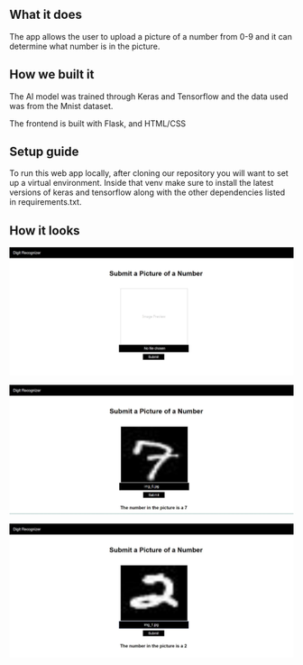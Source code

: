 ## What it does

The app allows the user to upload a picture of a number from 0-9 and it can determine what number is in the picture. 

## How we built it

The AI model was trained through Keras and Tensorflow and the data used was from the Mnist dataset. 

The frontend is built with Flask, and HTML/CSS

## Setup guide

To run this web app locally, after cloning our repository you will want to set up a virtual environment. Inside that venv make sure to install the latest versions of keras and tensorflow along with the other dependencies listed in requirements.txt.


## How it looks 

<p align="center">
  <img src="Digit_Recognition/Homescreen.jpg" width="720">
</p>

<p align="center">
  <img src="Digit_Recognition/Predict7.jpg" width="720">
</p>

<p align="center">
  <img src="Digit_Recognition/Predict2.jpg" width="720">
</p>


